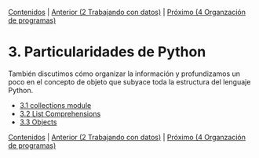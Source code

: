 [Contenidos](../Contenidos.md) \| [Anterior (2 Trabajando con datos)](../02_Datos/00_Resumen.md) \| [Próximo (4 Organzación de programas)](../04_Orga_programa_OSKI1/00_Resumen.md)

# 3. Particularidades de Python
 También discutimos cómo organizar la información y profundizamos un poco en el concepto de objeto que subyace toda la estructura del lenguaje Python.



* [3.1 collections module](01_205Collections.md)
* [3.2 List Comprehensions](02_206List_comprehension.md)
* [3.3 Objects](03_207Objects.md)


[Contenidos](../Contenidos.md) \| [Anterior (2 Trabajando con datos)](../02_Datos/00_Resumen.md) \| [Próximo (4 Organzación de programas)](../04_Orga_programa_OSKI1/00_Resumen.md)
